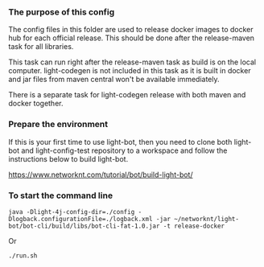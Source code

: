 ### The purpose of this config

The config files in this folder are used to release docker images to docker hub for each official release. This should be done after the release-maven task for all libraries.

This task can run right after the release-maven task as build is on the local computer. light-codegen is not
included in this task as it is built in docker and jar files from maven central won't be available immediately.

There is a separate task for light-codegen release with both maven and docker together.


### Prepare the environment

If this is your first time to use light-bot, then you need to clone both light-bot and light-config-test repository to a workspace and follow the instructions below to build light-bot.

https://www.networknt.com/tutorial/bot/build-light-bot/

### To start the command line

```
java -Dlight-4j-config-dir=./config -Dlogback.configurationFile=./logback.xml -jar ~/networknt/light-bot/bot-cli/build/libs/bot-cli-fat-1.0.jar -t release-docker
```

Or

```
./run.sh
```
